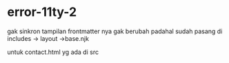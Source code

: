 # error-11ty-2

gak sinkron tampilan frontmatter nya gak berubah padahal sudah pasang di includes -> layout ->base.njk

untuk contact.html yg ada di src
